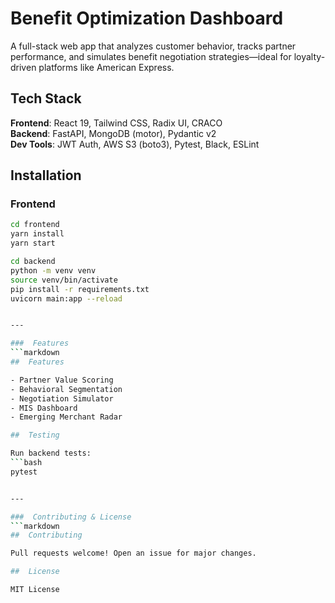 #  Benefit Optimization Dashboard

A full-stack web app that analyzes customer behavior, tracks partner performance, and simulates benefit negotiation strategies—ideal for loyalty-driven platforms like American Express.

## Tech Stack

**Frontend**: React 19, Tailwind CSS, Radix UI, CRACO  
**Backend**: FastAPI, MongoDB (motor), Pydantic v2  
**Dev Tools**: JWT Auth, AWS S3 (boto3), Pytest, Black, ESLint

## Installation

### Frontend
```bash
cd frontend
yarn install
yarn start

cd backend
python -m venv venv
source venv/bin/activate
pip install -r requirements.txt
uvicorn main:app --reload


---

###  Features
```markdown
##  Features

- Partner Value Scoring
- Behavioral Segmentation
- Negotiation Simulator
- MIS Dashboard
- Emerging Merchant Radar

##  Testing

Run backend tests:
```bash
pytest


---

###  Contributing & License
```markdown
##  Contributing

Pull requests welcome! Open an issue for major changes.

##  License

MIT License
